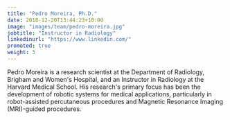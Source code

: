 ```yaml
---
title: "Pedro Moreira, Ph.D."
date: 2018-12-20T13:44:23+10:00
image: "images/team/pedro-moreira.jpg"
jobtitle: "Instructor in Radiology"
linkedinurl: "https://www.linkedin.com/"
promoted: true
weight: 3
---
```


Pedro Moreira is a research scientist at the Department of Radiology, Brigham and Women's Hospital, and an Instructor in Radiology at the Harvard Medical School. His research's primary focus has been the development of robotic systems for medical applications, particularly in robot-assisted percutaneous procedures and Magnetic Resonance Imaging (MRI)-guided procedures.

